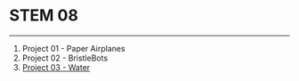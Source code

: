 # STEM 08
___

1. Project 01 - Paper Airplanes
2. Project 02 - BristleBots
3. [Project 03 - Water](project03water.md)
